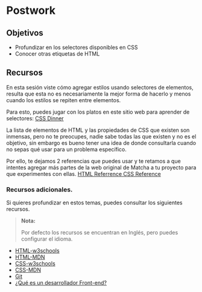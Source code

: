 # Postwork

## Objetivos

- Profundizar en los selectores disponibles en CSS
- Conocer otras etiquetas de HTML

## Recursos

En esta sesión viste cómo agregar estilos usando selectores de elementos, resulta que esta no es necesariamente la mejor forma de hacerlo y menos cuando los estilos se repiten entre elementos.

Para esto, puedes jugar con los platos en este sitio web para aprender de selectores: [CSS Dinner](https://flukeout.github.io/)

La lista de elementos de HTML y las propiedades de CSS que existen son inmensas, pero no te preocupes, nadie sabe todas las que existen y no es el objetivo, sin embargo es bueno tener una idea de donde consultarla cuando no sepas qué usar para un problema específico.

Por ello, te dejamos 2 referencias que puedes usar y te retamos a que intentes agregar más partes de la web original de Matcha a tu proyecto para que experimentes con ellas. [HTML Referrence CSS Reference](https://htmlreference.io/)

### Recursos adicionales.

Si quieres profundizar en estos temas, puedes consultar los siguientes recursos.

> **Nota:**
>
> Por defecto los recursos se encuentran en Inglés, pero puedes configurar el idioma.

+ [HTML-w3schools](https://www.w3schools.com/html/default.asp)
+ [HTML-MDN](https://developer.mozilla.org/es/docs/Web/HTML)
+ [CSS-w3schools](https://www.w3schools.com/css/default.asp)
+ [CSS-MDN](https://developer.mozilla.org/en-US/docs/Web/CSS)
+ [Git](https://git-scm.com/book/en/v2)
+ [¿Qué es un desarrollador Front-end?](https://medium.com/m/signin?operation=login&redirect=https%3A%2F%2Fmedium.com%2F%40ivandevp%2F92659a91434f&isDraft=1)
